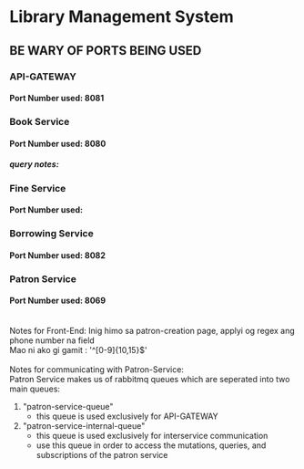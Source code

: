 # Library Management System
## BE WARY OF PORTS BEING USED
### API-GATEWAY
#### Port Number used: 8081

### Book Service
#### Port Number used: 8080

##### query notes:

### Fine Service
#### Port Number used: 

### Borrowing Service
#### Port Number used: 8082

### Patron Service
#### Port Number used: 8069
<br>
Notes for Front-End:
Inig himo sa patron-creation page, applyi og regex ang phone number na field <br>
Mao ni ako gi gamit : '^[0-9]{10,15}$'
<br><br>
Notes for communicating with Patron-Service:<br>
Patron Service makes us of rabbitmq queues which are seperated into two main queues:<br>

1. "patron-service-queue"
    - this queue is used exclusively for API-GATEWAY
2. "patron-service-internal-queue" 
    - this queue is used exclusively for interservice communication
    - use this queue in order to access the mutations, queries, and subscriptions of the patron service



